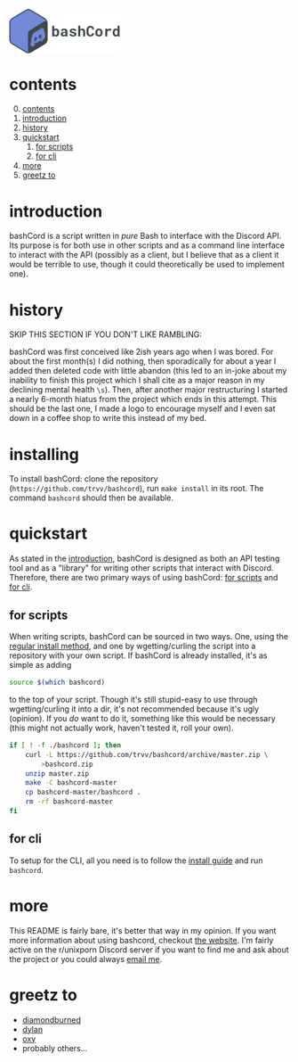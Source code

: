 <img align="center" width="200px" src="docs/bashcord.png">

# contents

0. [contents](#contents)
1. [introduction](#introduction)
2. [history](#history)
3. [quickstart](#quickstart)
    1. [for scripts](#for-scripts)
    2. [for cli](#for-cli)
4. [more](#more)
5. [greetz to](#greetz-to)

# introduction

bashCord is a script written in *pure* Bash to interface with the Discord
API. Its purpose is for both use in other scripts and as a command line
interface to interact with the API (possibly as a client, but I believe that
as a client it would be terrible to use, though it could theoretically be
used to implement one).

# history

SKIP THIS SECTION IF YOU DON'T LIKE RAMBLING:

bashCord was first conceived like 2ish years ago when I was bored. For about
the first month(s) I did nothing, then sporadically for about a year I added
then deleted code with little abandon (this led to an in-joke about my
inability to finish this project which I shall cite as a major reason in my
declining mental health `\s`). Then, after another major restructuring I
started a nearly 6-month hiatus from the project which ends in this attempt.
This should be the last one, I made a logo to encourage myself and I even
sat down in a coffee shop to write this instead of my bed.

# installing

To install bashCord: clone the repository
(`https://github.com/trvv/bashcord`), run `make install` in its root. The
command `bashcord` should then be available.

# quickstart

As stated in the [introduction](#introduction), bashCord is designed as both
an API testing tool and as a "library" for writing other scripts that
interact with Discord. Therefore, there are two primary ways of using
bashCord: [for scripts](#for-scripts) and [for cli](#for-cli).

## for scripts

When writing scripts, bashCord can be sourced in two ways. One, using the
[regular install method](#installing), and one by wgetting/curling the
script into a repository with your own script. If bashCord is already
installed, it's as simple as adding

```Bash
source $(which bashcord)
```

to the top of your script. Though it's still stupid-easy to use through
wgetting/curling it into a dir, it's not recommended because it's ugly
(opinion). If you *do* want to do it, something like this would be necessary
(this might not actually work, haven't tested it, roll your own).

```Bash
if [ ! -f ./bashcord ]; then
    curl -L https://github.com/trvv/bashcord/archive/master.zip \
        >bashcord.zip
    unzip master.zip
    make -C bashcord-master
    cp bashcord-master/bashcord .
    rm -rf bashcord-master
fi
```

## for cli

To setup for the CLI, all you need is to follow the [install
guide](#installing) and run `bashcord`.

# more

This README is fairly bare, it's better that way in my opinion. If you want
more information about using bashcord, checkout [the
website](https://bashcord.trvv.me). I'm fairly active on the r/unixporn
Discord server if you want to find me and ask about the project or you
could always [email me](mailtio:tom@trvv.me).

# greetz to

- [diamondburned](https://diamondb.xyz)
- [dylan](https://github.com/dylanaraps)
- [oxy](https://oxy.moe)
- probably others...
